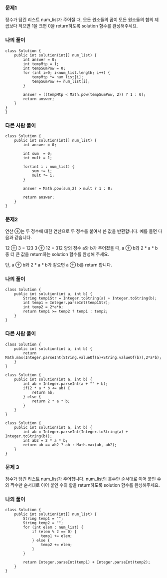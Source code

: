 ### 문제1
정수가 담긴 리스트 num_list가 주어질 때, 모든 원소들의 곱이 모든 원소들의 합의 제곱보다 작으면 1을 크면 0을 return하도록 solution 함수를 완성해주세요.

### 나의 풀이
```
class Solution {
    public int solution(int[] num_list) {
        int answer = 0;
        int tempMtp = 1;
        int tempSumPow = 0;
        for (int i=0; i<num_list.length; i++) {
            tempMtp *= num_list[i];
            tempSumPow += num_list[i];
        }
        
        answer = ((tempMtp < Math.pow(tempSumPow, 2)) ? 1 : 0);
        return answer;
    }
}
}
```

### 다른 사람 풀이
```
class Solution {
    public int solution(int[] num_list) {
        int answer = 0;

        int sum  = 0;
        int mult = 1;

        for(int i : num_list) {
            sum += i;
            mult *= i;
        }

        answer = Math.pow(sum,2) > mult ? 1 : 0;

        return answer;
    }
}
```

### 문제2
연산 ⊕는 두 정수에 대한 연산으로 두 정수를 붙여서 쓴 값을 반환합니다. 예를 들면 다음과 같습니다.

12 ⊕ 3 = 123
3 ⊕ 12 = 312
양의 정수 a와 b가 주어졌을 때, a ⊕ b와 2 * a * b 중 더 큰 값을 return하는 solution 함수를 완성해 주세요.

단, a ⊕ b와 2 * a * b가 같으면 a ⊕ b를 return 합니다.

### 나의 풀이
```
class Solution {
    public int solution(int a, int b) {
        String temp1Str = Integer.toString(a) + Integer.toString(b);
        int temp1 = Integer.parseInt(temp1Str);
        int temp2 = 2*a*b;
        return temp1 >= temp2 ? temp1 : temp2;
    }
}
```

### 다른 사람 풀이
```
class Solution {
    public int solution(int a, int b) {
        return Math.max(Integer.parseInt(String.valueOf(a)+String.valueOf(b)),2*a*b);
    }
}
```

```
class Solution {
    public int solution(int a, int b) {
        int ab = Integer.parseInt(a + "" + b);
        if(2 * a * b <= ab) {
            return ab;
        } else {
            return 2 * a * b;
        }
    }
}
```

```
class Solution {
    public int solution(int a, int b) {
        int ab = Integer.parseInt(Integer.toString(a) + Integer.toString(b));
        int ab2 = 2 * a * b;
        return ab == ab2 ? ab : Math.max(ab, ab2);
    }
}
```


### 문제 3
정수가 담긴 리스트 num_list가 주어집니다. num_list의 홀수만 순서대로 이어 붙인 수와 짝수만 순서대로 이어 붙인 수의 합을 return하도록 solution 함수를 완성해주세요.

### 나의 풀이
```
class Solution {
    public int solution(int[] num_list) {
        String temp1 = "";
        String temp2 = "";
        for (int elem : num_list) {
            if (elem % 2 == 0) {
                temp1 += elem;
            } else {
                temp2 += elem;
            }
        }
        
        return Integer.parseInt(temp1) + Integer.parseInt(temp2);
    }
}
```
